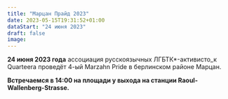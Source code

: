 ```yaml
---
title: "Марцан Прайд 2023"
date: 2023-05-15T19:31:52+01:00
dataStart: "24 июня 2023"
draft: false
image:
---
```

**24 июня 2023 года** ассоциация русскоязычных ЛГБТК\*-активисто_к Quarteera проведёт 4-ый Marzahn Pride в берлинском районе Марцан.


**Встречаемся в 14:00 на площади у выхода на станции Raoul-Wallenberg-Strasse\.**

